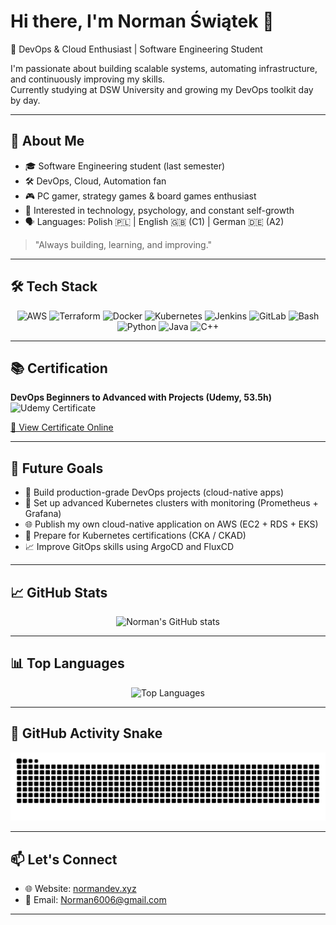# Hi there, I'm Norman Świątek 👋

🚀 DevOps & Cloud Enthusiast | Software Engineering Student

I'm passionate about building scalable systems, automating infrastructure, and continuously improving my skills.  
Currently studying at DSW University and growing my DevOps toolkit day by day.

---

## 🧠 About Me
- 🎓 Software Engineering student (last semester)
- 🛠️ DevOps, Cloud, Automation fan
- 🎮 PC gamer, strategy games & board games enthusiast
- 📖 Interested in technology, psychology, and constant self-growth
- 🗣️ Languages: Polish 🇵🇱 | English 🇬🇧 (C1) | German 🇩🇪 (A2)

> "Always building, learning, and improving."

---

## 🛠 Tech Stack

<div align="center">
  
  <img src="https://cdn.jsdelivr.net/gh/devicons/devicon/icons/amazonwebservices/amazonwebservices-original.svg" height="40" alt="AWS" />
  <img src="https://cdn.jsdelivr.net/gh/devicons/devicon/icons/terraform/terraform-original.svg" height="40" alt="Terraform" />
  <img src="https://cdn.jsdelivr.net/gh/devicons/devicon/icons/docker/docker-original.svg" height="40" alt="Docker" />
  <img src="https://cdn.jsdelivr.net/gh/devicons/devicon/icons/kubernetes/kubernetes-plain.svg" height="40" alt="Kubernetes" />
  <img src="https://cdn.jsdelivr.net/gh/devicons/devicon/icons/jenkins/jenkins-original.svg" height="40" alt="Jenkins" />
  <img src="https://cdn.jsdelivr.net/gh/devicons/devicon/icons/gitlab/gitlab-original.svg" height="40" alt="GitLab" />
  <img src="https://cdn.jsdelivr.net/gh/devicons/devicon/icons/bash/bash-original.svg" height="40" alt="Bash" />
  <img src="https://cdn.jsdelivr.net/gh/devicons/devicon/icons/python/python-original.svg" height="40" alt="Python" />
  <img src="https://cdn.jsdelivr.net/gh/devicons/devicon/icons/java/java-original.svg" height="40" alt="Java" />
  <img src="https://cdn.jsdelivr.net/gh/devicons/devicon/icons/cplusplus/cplusplus-original.svg" height="40" alt="C++" />

</div>

---

## 📚 Certification
**DevOps Beginners to Advanced with Projects (Udemy, 53.5h)**  
![Udemy Certificate](https://udemy-certificate.s3.amazonaws.com/image/UC-3c30763b-6a25-4be8-b347-b56bcfa57c2d.jpg?v=1745859404000)

[🔗 View Certificate Online](https://ude.my/UC-3c30763b-6a25-4be8-b347-b56bcfa57c2d)

---

## 🎯 Future Goals
- 🚀 Build production-grade DevOps projects (cloud-native apps)
- 🔧 Set up advanced Kubernetes clusters with monitoring (Prometheus + Grafana)
- 🌐 Publish my own cloud-native application on AWS (EC2 + RDS + EKS)
- 📜 Prepare for Kubernetes certifications (CKA / CKAD)
- 📈 Improve GitOps skills using ArgoCD and FluxCD

---

## 📈 GitHub Stats
<p align="center">
  <img src="https://github-readme-stats.vercel.app/api?username=nordans&show_icons=true&theme=default" alt="Norman's GitHub stats" />
</p>

---

## 📊 Top Languages
<p align="center">
  <img src="https://github-readme-stats.vercel.app/api/top-langs/?username=nordans&layout=compact&theme=default" alt="Top Languages" />
</p>

---

## 🐍 GitHub Activity Snake
<p align="center">
  <img src="https://github.com/nordans/nordans/raw/output/github-contribution-grid-snake.svg" alt="GitHub Snake" />
</p>

---

## 📫 Let's Connect
- 🌐 Website: [normandev.xyz](https://normandev.xyz)
- 📧 Email: Norman6006@gmail.com

---
